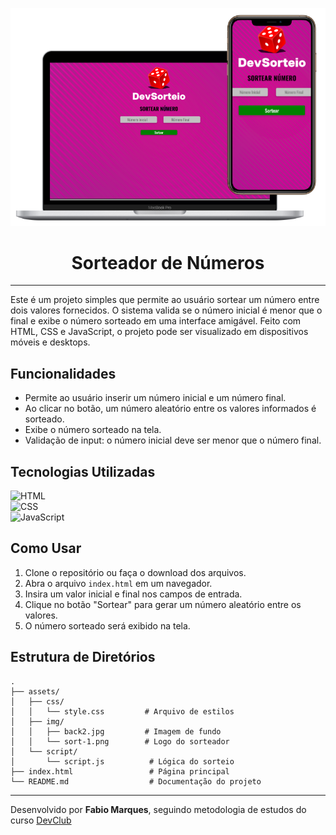 <p align="center">
  <img src="./assets/img/desktop-mobile.png" alt="logo-projeto" width="600">
</p>
<h1 align="center">
  Sorteador de Números
</h1>

---

Este é um projeto simples que permite ao usuário sortear um número entre dois valores fornecidos. O sistema valida se o número inicial é menor que o final e exibe o número sorteado em uma interface amigável. Feito com HTML, CSS e JavaScript, o projeto pode ser visualizado em dispositivos móveis e desktops.

## Funcionalidades

- Permite ao usuário inserir um número inicial e um número final.
- Ao clicar no botão, um número aleatório entre os valores informados é sorteado.
- Exibe o número sorteado na tela.
- Validação de input: o número inicial deve ser menor que o número final.

## Tecnologias Utilizadas

![HTML](https://img.shields.io/badge/HTML5-%23E34F26.svg?style=flat&logo=html5&logoColor=white)  
![CSS](https://img.shields.io/badge/CSS3-%231572B6.svg?style=flat&logo=css3&logoColor=white)  
![JavaScript](https://img.shields.io/badge/JavaScript-%23F7DF1E.svg?style=flat&logo=javascript&logoColor=black)


## Como Usar

1. Clone o repositório ou faça o download dos arquivos.
2. Abra o arquivo `index.html` em um navegador.
3. Insira um valor inicial e final nos campos de entrada.
4. Clique no botão "Sortear" para gerar um número aleatório entre os valores.
5. O número sorteado será exibido na tela.

## Estrutura de Diretórios

```plaintext
.
├── assets/
│   ├── css/
│   │   └── style.css         # Arquivo de estilos
│   ├── img/
│   │   ├── back2.jpg         # Imagem de fundo
│   │   └── sort-1.png        # Logo do sorteador
│   └── script/
│       └── script.js          # Lógica do sorteio
├── index.html                 # Página principal
└── README.md                  # Documentação do projeto
```

---

Desenvolvido por <b>Fabio Marques</b>, seguindo metodologia de estudos do curso <a href="https://rodolfomori.com.br/devclub-pv/">DevClub</a>